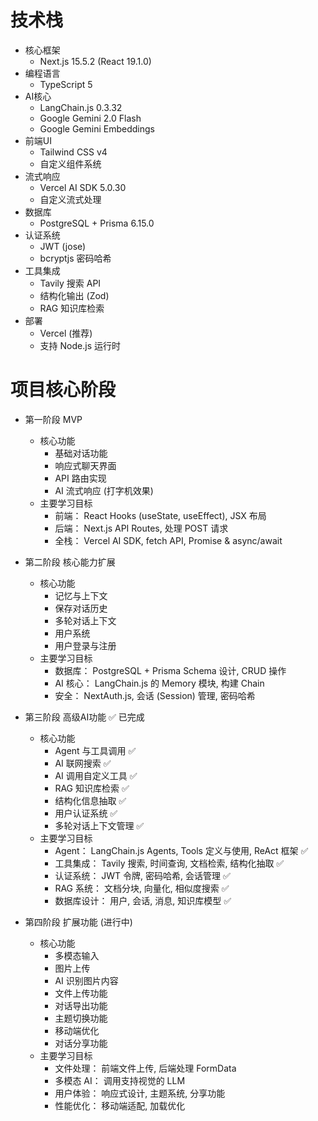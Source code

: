 # 技术栈
- 核心框架
    - Next.js 15.5.2 (React 19.1.0)
- 编程语言
    - TypeScript 5
- AI核心
    - LangChain.js 0.3.32
    - Google Gemini 2.0 Flash
    - Google Gemini Embeddings
- 前端UI
    - Tailwind CSS v4
    - 自定义组件系统
- 流式响应
    - Vercel AI SDK 5.0.30
    - 自定义流式处理
- 数据库
    - PostgreSQL + Prisma 6.15.0
- 认证系统
    - JWT (jose)
    - bcryptjs 密码哈希
- 工具集成
    - Tavily 搜索 API
    - 结构化输出 (Zod)
    - RAG 知识库检索
- 部署
    - Vercel (推荐)
    - 支持 Node.js 运行时

# 项目核心阶段
- 第一阶段 MVP
    - 核心功能
        - 基础对话功能
        - 响应式聊天界面
        - API 路由实现
        - AI 流式响应 (打字机效果)
    - 主要学习目标
        - 前端： React Hooks (useState, useEffect), JSX 布局
        - 后端： Next.js API Routes, 处理 POST 请求
        - 全栈： Vercel AI SDK, fetch API, Promise & async/await
- 第二阶段 核心能力扩展
    - 核心功能
        - 记忆与上下文
        - 保存对话历史
        - 多轮对话上下文
        - 用户系统
        - 用户登录与注册
    - 主要学习目标
        - 数据库： PostgreSQL + Prisma Schema 设计, CRUD 操作
        - AI 核心： LangChain.js 的 Memory 模块, 构建 Chain
        - 安全： NextAuth.js, 会话 (Session) 管理, 密码哈希
- 第三阶段 高级AI功能 ✅ 已完成
    - 核心功能
        - Agent 与工具调用 ✅
        - AI 联网搜索 ✅
        - AI 调用自定义工具 ✅
        - RAG 知识库检索 ✅
        - 结构化信息抽取 ✅
        - 用户认证系统 ✅
        - 多轮对话上下文管理 ✅
    - 主要学习目标
        - Agent： LangChain.js Agents, Tools 定义与使用, ReAct 框架 ✅
        - 工具集成： Tavily 搜索, 时间查询, 文档检索, 结构化抽取 ✅
        - 认证系统： JWT 令牌, 密码哈希, 会话管理 ✅
        - RAG 系统： 文档分块, 向量化, 相似度搜索 ✅
        - 数据库设计： 用户, 会话, 消息, 知识库模型 ✅

- 第四阶段 扩展功能 (进行中)
    - 核心功能
        - 多模态输入
        - 图片上传
        - AI 识别图片内容
        - 文件上传功能
        - 对话导出功能
        - 主题切换功能
        - 移动端优化
        - 对话分享功能
    - 主要学习目标
        - 文件处理： 前端文件上传, 后端处理 FormData
        - 多模态 AI： 调用支持视觉的 LLM
        - 用户体验： 响应式设计, 主题系统, 分享功能
        - 性能优化： 移动端适配, 加载优化

